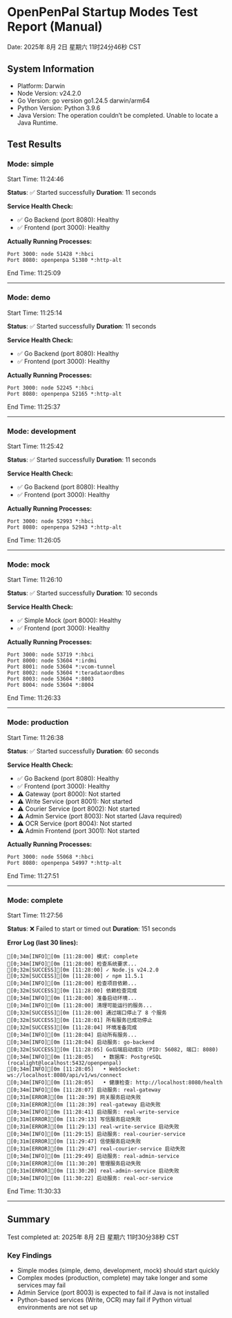 # OpenPenPal Startup Modes Test Report (Manual)
Date: 2025年 8月 2日 星期六 11时24分46秒 CST

## System Information
- Platform: Darwin
- Node Version: v24.2.0
- Go Version: go version go1.24.5 darwin/arm64
- Python Version: Python 3.9.6
- Java Version: The operation couldn’t be completed. Unable to locate a Java Runtime.

## Test Results


### Mode: simple
Start Time: 11:24:46

**Status**: ✅ Started successfully
**Duration**: 11 seconds

**Service Health Check:**

- ✅ Go Backend (port 8080): Healthy
- ✅ Frontend (port 3000): Healthy

**Actually Running Processes:**
```
Port 3000: node 51428 *:hbci
Port 8080: openpenpa 51380 *:http-alt
```

End Time: 11:25:09

---

### Mode: demo
Start Time: 11:25:14

**Status**: ✅ Started successfully
**Duration**: 11 seconds

**Service Health Check:**

- ✅ Go Backend (port 8080): Healthy
- ✅ Frontend (port 3000): Healthy

**Actually Running Processes:**
```
Port 3000: node 52245 *:hbci
Port 8080: openpenpa 52165 *:http-alt
```

End Time: 11:25:37

---

### Mode: development
Start Time: 11:25:42

**Status**: ✅ Started successfully
**Duration**: 11 seconds

**Service Health Check:**

- ✅ Go Backend (port 8080): Healthy
- ✅ Frontend (port 3000): Healthy

**Actually Running Processes:**
```
Port 3000: node 52993 *:hbci
Port 8080: openpenpa 52943 *:http-alt
```

End Time: 11:26:05

---

### Mode: mock
Start Time: 11:26:10

**Status**: ✅ Started successfully
**Duration**: 10 seconds

**Service Health Check:**

- ✅ Simple Mock (port 8000): Healthy
- ✅ Frontend (port 3000): Healthy

**Actually Running Processes:**
```
Port 3000: node 53719 *:hbci
Port 8000: node 53604 *:irdmi
Port 8001: node 53604 *:vcom-tunnel
Port 8002: node 53604 *:teradataordbms
Port 8003: node 53604 *:8003
Port 8004: node 53604 *:8004
```

End Time: 11:26:33

---

### Mode: production
Start Time: 11:26:38

**Status**: ✅ Started successfully
**Duration**: 60 seconds

**Service Health Check:**

- ✅ Go Backend (port 8080): Healthy
- ✅ Frontend (port 3000): Healthy
- ⚠️ Gateway (port 8000): Not started
- ⚠️ Write Service (port 8001): Not started
- ⚠️ Courier Service (port 8002): Not started
- ⚠️ Admin Service (port 8003): Not started (Java required)
- ⚠️ OCR Service (port 8004): Not started
- ⚠️ Admin Frontend (port 3001): Not started

**Actually Running Processes:**
```
Port 3000: node 55068 *:hbci
Port 8080: openpenpa 54997 *:http-alt
```

End Time: 11:27:51

---

### Mode: complete
Start Time: 11:27:56

**Status**: ❌ Failed to start or timed out
**Duration**: 151 seconds

**Error Log (last 30 lines):**
```
[0;34m[INFO][0m [11:28:00] 模式: complete
[0;34m[INFO][0m [11:28:00] 检查系统要求...
[0;32m[SUCCESS][0m [11:28:00] ✓ Node.js v24.2.0
[0;32m[SUCCESS][0m [11:28:00] ✓ npm 11.5.1
[0;34m[INFO][0m [11:28:00] 检查项目依赖...
[0;32m[SUCCESS][0m [11:28:00] 依赖检查完成
[0;34m[INFO][0m [11:28:00] 准备启动环境...
[0;34m[INFO][0m [11:28:00] 清理可能运行的服务...
[0;32m[SUCCESS][0m [11:28:00] 通过端口停止了 8 个服务
[0;32m[SUCCESS][0m [11:28:01] 所有服务已成功停止
[0;32m[SUCCESS][0m [11:28:04] 环境准备完成
[0;34m[INFO][0m [11:28:04] 启动所有服务...
[0;34m[INFO][0m [11:28:04] 启动服务: go-backend
[0;32m[SUCCESS][0m [11:28:05] Go后端启动成功 (PID: 56082, 端口: 8080)
[0;34m[INFO][0m [11:28:05]   • 数据库: PostgreSQL (rocalight@localhost:5432/openpenpal)
[0;34m[INFO][0m [11:28:05]   • WebSocket: ws://localhost:8080/api/v1/ws/connect
[0;34m[INFO][0m [11:28:05]   • 健康检查: http://localhost:8080/health
[0;34m[INFO][0m [11:28:07] 启动服务: real-gateway
[0;31m[ERROR][0m [11:28:39] 网关服务启动失败
[0;31m[ERROR][0m [11:28:39] real-gateway 启动失败
[0;34m[INFO][0m [11:28:41] 启动服务: real-write-service
[0;31m[ERROR][0m [11:29:13] 写信服务启动失败
[0;31m[ERROR][0m [11:29:13] real-write-service 启动失败
[0;34m[INFO][0m [11:29:15] 启动服务: real-courier-service
[0;31m[ERROR][0m [11:29:47] 信使服务启动失败
[0;31m[ERROR][0m [11:29:47] real-courier-service 启动失败
[0;34m[INFO][0m [11:29:49] 启动服务: real-admin-service
[0;31m[ERROR][0m [11:30:20] 管理服务启动失败
[0;31m[ERROR][0m [11:30:20] real-admin-service 启动失败
[0;34m[INFO][0m [11:30:22] 启动服务: real-ocr-service
```

End Time: 11:30:33

---

## Summary

Test completed at: 2025年 8月 2日 星期六 11时30分38秒 CST

### Key Findings
- Simple modes (simple, demo, development, mock) should start quickly
- Complex modes (production, complete) may take longer and some services may fail
- Admin Service (port 8003) is expected to fail if Java is not installed
- Python-based services (Write, OCR) may fail if Python virtual environments are not set up
